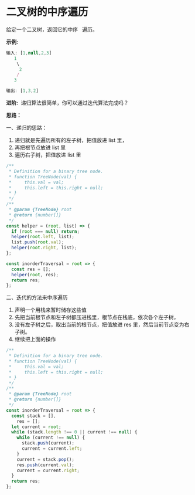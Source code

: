 # 二叉树的中序遍历

给定一个二叉树，返回它的中序   遍历。

**示例:**

```js
输入: [1,null,2,3]
   1
    \
     2
    /
   3

输出: [1,3,2]
```

**进阶:**  递归算法很简单，你可以通过迭代算法完成吗？

**思路：**

一、递归的思路：

1. 递归就是先遍历所有的左子树，把值放进 list 里，
2. 再把根节点放进 list 里
3. 遍历右子树，把值放进 list 里

```js
/**
 * Definition for a binary tree node.
 * function TreeNode(val) {
 *     this.val = val;
 *     this.left = this.right = null;
 * }
 */
/**
 * @param {TreeNode} root
 * @return {number[]}
 */
const helper = (root, list) => {
  if (root === null) return;
  helper(root.left, list);
  list.push(root.val);
  helper(root.right, list);
};

const inorderTraversal = root => {
  const res = [];
  helper(root, res);
  return res;
};
```

二、迭代的方法来中序遍历

1. 声明一个用栈来暂时储存这些值
2. 先把当前根节点和左子树都压进栈里，根节点在栈底，依次各个左子树，
3. 没有左子树之后，取出当前的根节点，把值放进 res 里，然后当前节点变为右子树。
4. 继续把上面的操作

```js
/**
 * Definition for a binary tree node.
 * function TreeNode(val) {
 *     this.val = val;
 *     this.left = this.right = null;
 * }
 */
/**
 * @param {TreeNode} root
 * @return {number[]}
 */
const inorderTraversal = root => {
  const stack = [],
    res = [];
  let current = root;
  while (stack.length !== 0 || current !== null) {
    while (current !== null) {
      stack.push(current);
      current = current.left;
    }
    current = stack.pop();
    res.push(current.val);
    current = current.right;
  }
  return res;
};
```
